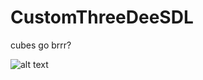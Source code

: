 # CustomThreeDeeSDL
cubes go brrr?

![alt text](https://raw.githubusercontent.com/Matq2064/CustomThreeDeeSDL/main/icon.ico?token=GHSAT0AAAAAAB46Y4HLINP6GFGXRJTVEOEEY7OPLCQ)
